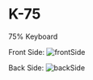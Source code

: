 # K-75
 75% Keyboard
 
 Front Side:
![frontSide](https://user-images.githubusercontent.com/26027105/164148338-4b1a4bb2-3735-4757-b6eb-0858b798acc6.PNG)

Back Side:
![backSide](https://user-images.githubusercontent.com/26027105/164148430-3bc57da8-a2d4-4fbc-89d9-46a59c657982.PNG)


